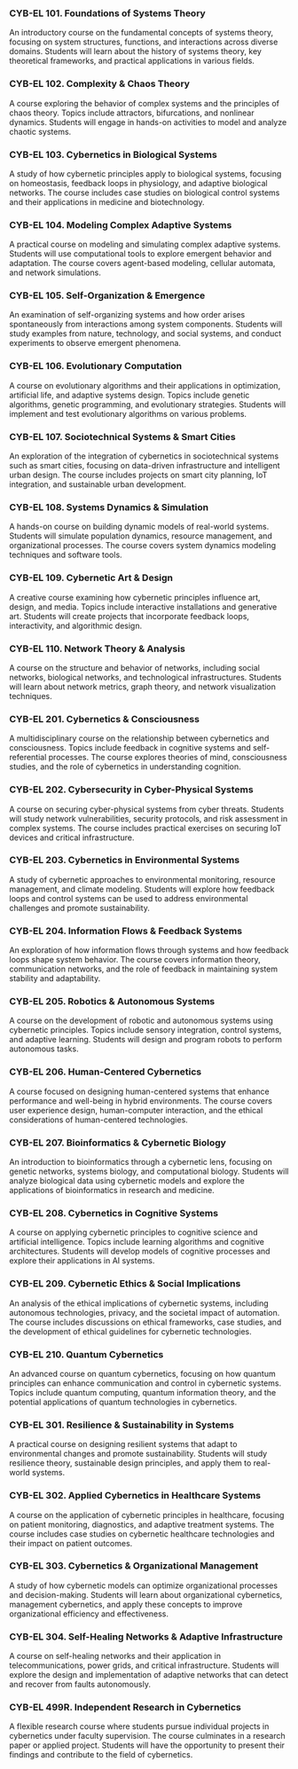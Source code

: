 ### CYB-EL 101. Foundations of Systems Theory

An introductory course on the fundamental concepts of systems theory, focusing on system structures, functions, and interactions across diverse domains. Students will learn about the history of systems theory, key theoretical frameworks, and practical applications in various fields.

### CYB-EL 102. Complexity & Chaos Theory

A course exploring the behavior of complex systems and the principles of chaos theory. Topics include attractors, bifurcations, and nonlinear dynamics. Students will engage in hands-on activities to model and analyze chaotic systems.

### CYB-EL 103. Cybernetics in Biological Systems

A study of how cybernetic principles apply to biological systems, focusing on homeostasis, feedback loops in physiology, and adaptive biological networks. The course includes case studies on biological control systems and their applications in medicine and biotechnology.

### CYB-EL 104. Modeling Complex Adaptive Systems

A practical course on modeling and simulating complex adaptive systems. Students will use computational tools to explore emergent behavior and adaptation. The course covers agent-based modeling, cellular automata, and network simulations.

### CYB-EL 105. Self-Organization & Emergence

An examination of self-organizing systems and how order arises spontaneously from interactions among system components. Students will study examples from nature, technology, and social systems, and conduct experiments to observe emergent phenomena.

### CYB-EL 106. Evolutionary Computation

A course on evolutionary algorithms and their applications in optimization, artificial life, and adaptive systems design. Topics include genetic algorithms, genetic programming, and evolutionary strategies. Students will implement and test evolutionary algorithms on various problems.

### CYB-EL 107. Sociotechnical Systems & Smart Cities

An exploration of the integration of cybernetics in sociotechnical systems such as smart cities, focusing on data-driven infrastructure and intelligent urban design. The course includes projects on smart city planning, IoT integration, and sustainable urban development.

### CYB-EL 108. Systems Dynamics & Simulation

A hands-on course on building dynamic models of real-world systems. Students will simulate population dynamics, resource management, and organizational processes. The course covers system dynamics modeling techniques and software tools.

### CYB-EL 109. Cybernetic Art & Design

A creative course examining how cybernetic principles influence art, design, and media. Topics include interactive installations and generative art. Students will create projects that incorporate feedback loops, interactivity, and algorithmic design.

### CYB-EL 110. Network Theory & Analysis

A course on the structure and behavior of networks, including social networks, biological networks, and technological infrastructures. Students will learn about network metrics, graph theory, and network visualization techniques.

### CYB-EL 201. Cybernetics & Consciousness

A multidisciplinary course on the relationship between cybernetics and consciousness. Topics include feedback in cognitive systems and self-referential processes. The course explores theories of mind, consciousness studies, and the role of cybernetics in understanding cognition.

### CYB-EL 202. Cybersecurity in Cyber-Physical Systems

A course on securing cyber-physical systems from cyber threats. Students will study network vulnerabilities, security protocols, and risk assessment in complex systems. The course includes practical exercises on securing IoT devices and critical infrastructure.

### CYB-EL 203. Cybernetics in Environmental Systems

A study of cybernetic approaches to environmental monitoring, resource management, and climate modeling. Students will explore how feedback loops and control systems can be used to address environmental challenges and promote sustainability.

### CYB-EL 204. Information Flows & Feedback Systems

An exploration of how information flows through systems and how feedback loops shape system behavior. The course covers information theory, communication networks, and the role of feedback in maintaining system stability and adaptability.

### CYB-EL 205. Robotics & Autonomous Systems

A course on the development of robotic and autonomous systems using cybernetic principles. Topics include sensory integration, control systems, and adaptive learning. Students will design and program robots to perform autonomous tasks.

### CYB-EL 206. Human-Centered Cybernetics

A course focused on designing human-centered systems that enhance performance and well-being in hybrid environments. The course covers user experience design, human-computer interaction, and the ethical considerations of human-centered technologies.

### CYB-EL 207. Bioinformatics & Cybernetic Biology

An introduction to bioinformatics through a cybernetic lens, focusing on genetic networks, systems biology, and computational biology. Students will analyze biological data using cybernetic models and explore the applications of bioinformatics in research and medicine.

### CYB-EL 208. Cybernetics in Cognitive Systems

A course on applying cybernetic principles to cognitive science and artificial intelligence. Topics include learning algorithms and cognitive architectures. Students will develop models of cognitive processes and explore their applications in AI systems.

### CYB-EL 209. Cybernetic Ethics & Social Implications

An analysis of the ethical implications of cybernetic systems, including autonomous technologies, privacy, and the societal impact of automation. The course includes discussions on ethical frameworks, case studies, and the development of ethical guidelines for cybernetic technologies.

### CYB-EL 210. Quantum Cybernetics

An advanced course on quantum cybernetics, focusing on how quantum principles can enhance communication and control in cybernetic systems. Topics include quantum computing, quantum information theory, and the potential applications of quantum technologies in cybernetics.

### CYB-EL 301. Resilience & Sustainability in Systems

A practical course on designing resilient systems that adapt to environmental changes and promote sustainability. Students will study resilience theory, sustainable design principles, and apply them to real-world systems.

### CYB-EL 302. Applied Cybernetics in Healthcare Systems

A course on the application of cybernetic principles in healthcare, focusing on patient monitoring, diagnostics, and adaptive treatment systems. The course includes case studies on cybernetic healthcare technologies and their impact on patient outcomes.

### CYB-EL 303. Cybernetics & Organizational Management

A study of how cybernetic models can optimize organizational processes and decision-making. Students will learn about organizational cybernetics, management cybernetics, and apply these concepts to improve organizational efficiency and effectiveness.

### CYB-EL 304. Self-Healing Networks & Adaptive Infrastructure

A course on self-healing networks and their application in telecommunications, power grids, and critical infrastructure. Students will explore the design and implementation of adaptive networks that can detect and recover from faults autonomously.

### CYB-EL 499R. Independent Research in Cybernetics

A flexible research course where students pursue individual projects in cybernetics under faculty supervision. The course culminates in a research paper or applied project. Students will have the opportunity to present their findings and contribute to the field of cybernetics.